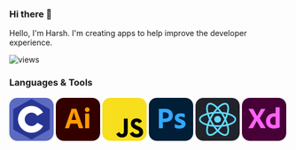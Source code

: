 ### Hi there 👋

Hello, I'm Harsh.
I'm creating apps to help improve the developer experience.

![views](https://komarev.com/ghpvc/?username=harshcut&label=Profile%20views&color=0e75b6&style=flat)

### Languages & Tools

![c](static/c.svg) ![illustrator](static/illustrator.svg) ![javascript](static/javascript.svg) ![photoshop](static/photshop.svg) ![react](static/react.svg) ![xd](static/xd.svg)

